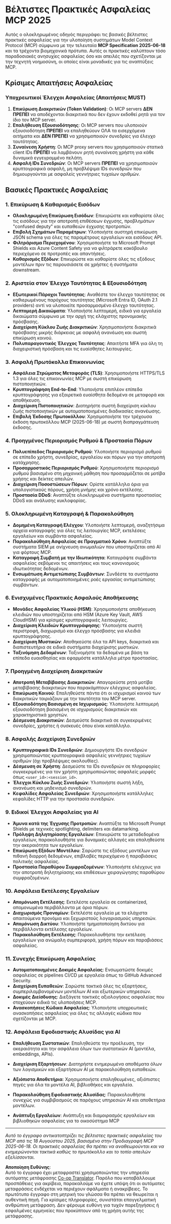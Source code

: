 <!--
CO_OP_TRANSLATOR_METADATA:
{
  "original_hash": "b2b9e15e78b9d9a2b3ff3e8fd7d1f434",
  "translation_date": "2025-08-18T13:51:06+00:00",
  "source_file": "02-Security/mcp-best-practices.md",
  "language_code": "el"
}
-->
# Βέλτιστες Πρακτικές Ασφαλείας MCP 2025

Αυτός ο ολοκληρωμένος οδηγός περιγράφει τις βασικές βέλτιστες πρακτικές ασφαλείας για την υλοποίηση συστημάτων Model Context Protocol (MCP) σύμφωνα με την τελευταία **MCP Specification 2025-06-18** και τα τρέχοντα βιομηχανικά πρότυπα. Αυτές οι πρακτικές καλύπτουν τόσο παραδοσιακές ανησυχίες ασφαλείας όσο και απειλές που σχετίζονται με την τεχνητή νοημοσύνη, οι οποίες είναι μοναδικές για τις αναπτύξεις MCP.

## Κρίσιμες Απαιτήσεις Ασφαλείας

### Υποχρεωτικοί Έλεγχοι Ασφαλείας (Απαιτήσεις MUST)

1. **Επικύρωση Διακριτικών (Token Validation)**: Οι MCP servers **ΔΕΝ ΠΡΕΠΕΙ** να αποδέχονται διακριτικά που δεν έχουν εκδοθεί ρητά για τον ίδιο τον MCP server.
2. **Επαλήθευση Εξουσιοδότησης**: Οι MCP servers που υλοποιούν εξουσιοδότηση **ΠΡΕΠΕΙ** να επαληθεύουν ΟΛΑ τα εισερχόμενα αιτήματα και **ΔΕΝ ΠΡΕΠΕΙ** να χρησιμοποιούν συνεδρίες για έλεγχο ταυτότητας.
3. **Συναίνεση Χρήστη**: Οι MCP proxy servers που χρησιμοποιούν στατικά client IDs **ΠΡΕΠΕΙ** να λαμβάνουν ρητή συναίνεση χρήστη για κάθε δυναμικά εγγεγραμμένο πελάτη.
4. **Ασφαλή IDs Συνεδριών**: Οι MCP servers **ΠΡΕΠΕΙ** να χρησιμοποιούν κρυπτογραφικά ασφαλή, μη προβλέψιμα IDs συνεδριών που δημιουργούνται με ασφαλείς γεννήτριες τυχαίων αριθμών.

## Βασικές Πρακτικές Ασφαλείας

### 1. Επικύρωση & Καθαρισμός Εισόδων
- **Ολοκληρωμένη Επικύρωση Εισόδων**: Επικυρώστε και καθαρίστε όλες τις εισόδους για την αποτροπή επιθέσεων έγχυσης, προβλημάτων "confused deputy" και ευπαθειών έγχυσης προτροπών.
- **Επιβολή Σχημάτων Παραμέτρων**: Υλοποιήστε αυστηρή επικύρωση JSON schema για όλες τις παραμέτρους εργαλείων και εισόδους API.
- **Φιλτράρισμα Περιεχομένου**: Χρησιμοποιήστε τα Microsoft Prompt Shields και Azure Content Safety για να φιλτράρετε κακόβουλο περιεχόμενο σε προτροπές και απαντήσεις.
- **Καθαρισμός Εξόδων**: Επικυρώστε και καθαρίστε όλες τις εξόδους μοντέλων πριν τις παρουσιάσετε σε χρήστες ή συστήματα downstream.

### 2. Αριστεία στον Έλεγχο Ταυτότητας & Εξουσιοδότηση
- **Εξωτερικοί Πάροχοι Ταυτότητας**: Αναθέστε τον έλεγχο ταυτότητας σε καθιερωμένους παρόχους ταυτότητας (Microsoft Entra ID, OAuth 2.1 providers) αντί να υλοποιείτε προσαρμοσμένο έλεγχο ταυτότητας.
- **Λεπτομερή Δικαιώματα**: Υλοποιήστε λεπτομερή, ειδικά για εργαλεία δικαιώματα σύμφωνα με την αρχή της ελάχιστης προνομιακής πρόσβασης.
- **Διαχείριση Κύκλου Ζωής Διακριτικών**: Χρησιμοποιήστε διακριτικά πρόσβασης μικρής διάρκειας με ασφαλή ανανέωση και σωστή επικύρωση κοινού.
- **Πολυπαραγοντικός Έλεγχος Ταυτότητας**: Απαιτήστε MFA για όλη τη διαχειριστική πρόσβαση και τις ευαίσθητες λειτουργίες.

### 3. Ασφαλή Πρωτόκολλα Επικοινωνίας
- **Ασφάλεια Στρώματος Μεταφοράς (TLS)**: Χρησιμοποιήστε HTTPS/TLS 1.3 για όλες τις επικοινωνίες MCP με σωστή επικύρωση πιστοποιητικών.
- **Κρυπτογράφηση End-to-End**: Υλοποιήστε επιπλέον επίπεδα κρυπτογράφησης για εξαιρετικά ευαίσθητα δεδομένα σε μεταφορά και αποθήκευση.
- **Διαχείριση Πιστοποιητικών**: Διατηρήστε σωστή διαχείριση κύκλου ζωής πιστοποιητικών με αυτοματοποιημένες διαδικασίες ανανέωσης.
- **Επιβολή Έκδοσης Πρωτοκόλλου**: Χρησιμοποιήστε την τρέχουσα έκδοση πρωτοκόλλου MCP (2025-06-18) με σωστή διαπραγμάτευση έκδοσης.

### 4. Προηγμένος Περιορισμός Ρυθμού & Προστασία Πόρων
- **Πολυεπίπεδος Περιορισμός Ρυθμού**: Υλοποιήστε περιορισμό ρυθμού σε επίπεδο χρήστη, συνεδρίας, εργαλείου και πόρων για την αποτροπή κατάχρησης.
- **Προσαρμοστικός Περιορισμός Ρυθμού**: Χρησιμοποιήστε περιορισμό ρυθμού βασισμένο στη μηχανική μάθηση που προσαρμόζεται σε μοτίβα χρήσης και δείκτες απειλών.
- **Διαχείριση Ποσοστώσεων Πόρων**: Ορίστε κατάλληλα όρια για υπολογιστικούς πόρους, χρήση μνήμης και χρόνο εκτέλεσης.
- **Προστασία DDoS**: Αναπτύξτε ολοκληρωμένα συστήματα προστασίας DDoS και ανάλυσης κυκλοφορίας.

### 5. Ολοκληρωμένη Καταγραφή & Παρακολούθηση
- **Δομημένη Καταγραφή Ελέγχου**: Υλοποιήστε λεπτομερή, αναζητήσιμα αρχεία καταγραφής για όλες τις λειτουργίες MCP, εκτελέσεις εργαλείων και συμβάντα ασφαλείας.
- **Παρακολούθηση Ασφαλείας σε Πραγματικό Χρόνο**: Αναπτύξτε συστήματα SIEM με ανίχνευση ανωμαλιών που υποστηρίζεται από AI για φόρτους MCP.
- **Καταγραφή Συμβατή με την Ιδιωτικότητα**: Καταγράψτε συμβάντα ασφαλείας σεβόμενοι τις απαιτήσεις και τους κανονισμούς ιδιωτικότητας δεδομένων.
- **Ενσωμάτωση Αντιμετώπισης Συμβάντων**: Συνδέστε τα συστήματα καταγραφής με αυτοματοποιημένες ροές εργασίας αντιμετώπισης συμβάντων.

### 6. Ενισχυμένες Πρακτικές Ασφαλούς Αποθήκευσης
- **Μονάδες Ασφαλείας Υλικού (HSM)**: Χρησιμοποιήστε αποθήκευση κλειδιών που υποστηρίζεται από HSM (Azure Key Vault, AWS CloudHSM) για κρίσιμες κρυπτογραφικές λειτουργίες.
- **Διαχείριση Κλειδιών Κρυπτογράφησης**: Υλοποιήστε σωστή περιστροφή, διαχωρισμό και έλεγχο πρόσβασης για κλειδιά κρυπτογράφησης.
- **Διαχείριση Μυστικών**: Αποθηκεύστε όλα τα API keys, διακριτικά και διαπιστευτήρια σε ειδικά συστήματα διαχείρισης μυστικών.
- **Ταξινόμηση Δεδομένων**: Ταξινομήστε τα δεδομένα με βάση τα επίπεδα ευαισθησίας και εφαρμόστε κατάλληλα μέτρα προστασίας.

### 7. Προηγμένη Διαχείριση Διακριτικών
- **Αποτροπή Μεταβίβασης Διακριτικών**: Απαγορεύστε ρητά μοτίβα μεταβίβασης διακριτικών που παρακάμπτουν ελέγχους ασφαλείας.
- **Επικύρωση Κοινού**: Επαληθεύστε πάντα ότι οι ισχυρισμοί κοινού των διακριτικών ταιριάζουν με την ταυτότητα του MCP server.
- **Εξουσιοδότηση Βασισμένη σε Ισχυρισμούς**: Υλοποιήστε λεπτομερή εξουσιοδότηση βασισμένη σε ισχυρισμούς διακριτικών και χαρακτηριστικά χρηστών.
- **Δέσμευση Διακριτικών**: Δεσμεύστε διακριτικά σε συγκεκριμένες συνεδρίες, χρήστες ή συσκευές όπου είναι κατάλληλο.

### 8. Ασφαλής Διαχείριση Συνεδριών
- **Κρυπτογραφικά IDs Συνεδριών**: Δημιουργήστε IDs συνεδριών χρησιμοποιώντας κρυπτογραφικά ασφαλείς γεννήτριες τυχαίων αριθμών (όχι προβλέψιμες ακολουθίες).
- **Δέσμευση σε Χρήστη**: Δεσμεύστε τα IDs συνεδριών σε πληροφορίες συγκεκριμένες για τον χρήστη χρησιμοποιώντας ασφαλείς μορφές όπως `<user_id>:<session_id>`.
- **Έλεγχοι Κύκλου Ζωής Συνεδριών**: Υλοποιήστε σωστή λήξη, ανανέωση και μηδενισμό συνεδριών.
- **Κεφαλίδες Ασφαλείας Συνεδριών**: Χρησιμοποιήστε κατάλληλες κεφαλίδες HTTP για την προστασία συνεδριών.

### 9. Ειδικοί Έλεγχοι Ασφαλείας για AI
- **Άμυνα κατά της Έγχυσης Προτροπών**: Αναπτύξτε τα Microsoft Prompt Shields με τεχνικές spotlighting, delimiters και datamarking.
- **Πρόληψη Δηλητηρίασης Εργαλείων**: Επικυρώστε τα μεταδεδομένα εργαλείων, παρακολουθήστε για δυναμικές αλλαγές και επαληθεύστε την ακεραιότητα των εργαλείων.
- **Επικύρωση Εξόδων Μοντέλου**: Σαρώστε τις εξόδους μοντέλων για πιθανή διαρροή δεδομένων, επιβλαβές περιεχόμενο ή παραβιάσεις πολιτικής ασφαλείας.
- **Προστασία Παραθύρου Συμφραζομένων**: Υλοποιήστε ελέγχους για την αποτροπή δηλητηρίασης και επιθέσεων χειραγώγησης παραθύρου συμφραζομένων.

### 10. Ασφάλεια Εκτέλεσης Εργαλείων
- **Απομόνωση Εκτέλεσης**: Εκτελέστε εργαλεία σε containerized, απομονωμένα περιβάλλοντα με όρια πόρων.
- **Διαχωρισμός Προνομίων**: Εκτελέστε εργαλεία με τα ελάχιστα απαιτούμενα προνόμια και ξεχωριστούς λογαριασμούς υπηρεσιών.
- **Απομόνωση Δικτύου**: Υλοποιήστε τμηματοποίηση δικτύου για περιβάλλοντα εκτέλεσης εργαλείων.
- **Παρακολούθηση Εκτέλεσης**: Παρακολουθήστε την εκτέλεση εργαλείων για ανώμαλη συμπεριφορά, χρήση πόρων και παραβιάσεις ασφαλείας.

### 11. Συνεχής Επικύρωση Ασφαλείας
- **Αυτοματοποιημένες Δοκιμές Ασφαλείας**: Ενσωματώστε δοκιμές ασφαλείας σε pipelines CI/CD με εργαλεία όπως το GitHub Advanced Security.
- **Διαχείριση Ευπαθειών**: Σαρώστε τακτικά όλες τις εξαρτήσεις, συμπεριλαμβανομένων μοντέλων AI και εξωτερικών υπηρεσιών.
- **Δοκιμές Διείσδυσης**: Διεξάγετε τακτικές αξιολογήσεις ασφαλείας που στοχεύουν ειδικά τις υλοποιήσεις MCP.
- **Ανασκοπήσεις Κώδικα Ασφαλείας**: Υλοποιήστε υποχρεωτικές ανασκοπήσεις ασφαλείας για όλες τις αλλαγές κώδικα που σχετίζονται με MCP.

### 12. Ασφάλεια Εφοδιαστικής Αλυσίδας για AI
- **Επαλήθευση Συστατικών**: Επαληθεύστε την προέλευση, την ακεραιότητα και την ασφάλεια όλων των συστατικών AI (μοντέλα, embeddings, APIs).
- **Διαχείριση Εξαρτήσεων**: Διατηρήστε ενημερωμένα αποθέματα όλων των λογισμικών και εξαρτήσεων AI με παρακολούθηση ευπαθειών.
- **Αξιόπιστα Αποθετήρια**: Χρησιμοποιήστε επαληθευμένες, αξιόπιστες πηγές για όλα τα μοντέλα AI, βιβλιοθήκες και εργαλεία.
- **Παρακολούθηση Εφοδιαστικής Αλυσίδας**: Παρακολουθήστε συνεχώς για συμβιβασμούς σε παρόχους υπηρεσιών AI και αποθετήρια μοντέλων.


- **Ανάπτυξη Εργαλείων**: Ανάπτυξη και διαμοιρασμός εργαλείων και βιβλιοθηκών ασφαλείας για το οικοσύστημα MCP

---

*Αυτό το έγγραφο αντικατοπτρίζει τις βέλτιστες πρακτικές ασφαλείας του MCP από τις 18 Αυγούστου 2025, βασισμένο στην Προδιαγραφή MCP 2025-06-18. Οι πρακτικές ασφαλείας θα πρέπει να αναθεωρούνται και να ενημερώνονται τακτικά καθώς το πρωτόκολλο και το τοπίο απειλών εξελίσσονται.*

**Αποποίηση Ευθύνης**:  
Αυτό το έγγραφο έχει μεταφραστεί χρησιμοποιώντας την υπηρεσία αυτόματης μετάφρασης [Co-op Translator](https://github.com/Azure/co-op-translator). Παρόλο που καταβάλλουμε προσπάθειες για ακρίβεια, παρακαλούμε να έχετε υπόψη ότι οι αυτόματες μεταφράσεις ενδέχεται να περιέχουν σφάλματα ή ανακρίβειες. Το πρωτότυπο έγγραφο στη μητρική του γλώσσα θα πρέπει να θεωρείται η αυθεντική πηγή. Για κρίσιμες πληροφορίες, συνιστάται επαγγελματική ανθρώπινη μετάφραση. Δεν φέρουμε ευθύνη για τυχόν παρεξηγήσεις ή εσφαλμένες ερμηνείες που προκύπτουν από τη χρήση αυτής της μετάφρασης.